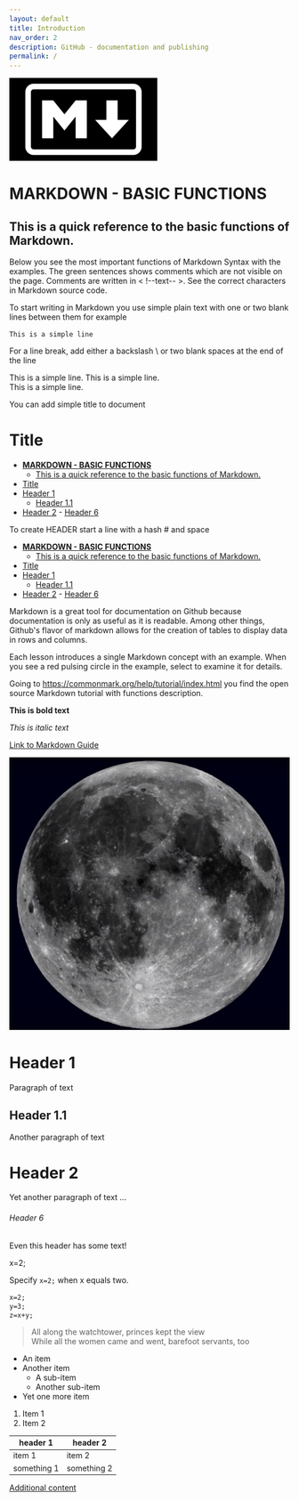 ```yaml
---
layout: default
title: Introduction
nav_order: 2
description: GitHub - documentation and publishing
permalink: /
---
```


![Alt Text for image](./images/markdown_logo.png)


# **MARKDOWN - BASIC FUNCTIONS** 

## This is a quick reference to the basic functions of Markdown. ##

Below you see the most important functions of Markdown Syntax with the examples. The green sentences shows comments which are not visible on the page. Comments are written in < !--text-- >. See the correct characters in Markdown source code.   

To start writing in Markdown you use simple plain text with one or two blank lines between them for example

<!-- Example for normal text -->

    This is a simple line  


For a line break, add either a backslash \ or two blank spaces at the end of the line 

This is a simple line. This is a simple line. \
This is a simple line. 

You can add simple title to document
<!-- Example for title -->
Title
=====


<!-- Here comes the TOC -->
- [**MARKDOWN - BASIC FUNCTIONS**](#markdown---basic-functions)
  - [This is a quick reference to the basic functions of Markdown.](#this-is-a-quick-reference-to-the-basic-functions-of-markdown)
- [Title](#title)
- [Header 1](#header-1)
  - [Header 1.1](#header-11)
- [Header 2](#header-2)
          - [Header 6](#header-6)

To create HEADER start a line with a hash # and space  
- [**MARKDOWN - BASIC FUNCTIONS**](#markdown---basic-functions)
  - [This is a quick reference to the basic functions of Markdown.](#this-is-a-quick-reference-to-the-basic-functions-of-markdown)
- [Title](#title)
- [Header 1](#header-1)
  - [Header 1.1](#header-11)
- [Header 2](#header-2)
          - [Header 6](#header-6)

<!-- Example of paragraph of text -->
Markdown is a great tool for documentation on Github because documentation is only as useful as it is readable. Among other things, Github's flavor of markdown allows for the creation of tables to display data in rows and columns.  

<!-- Example of another paragraph -->
Each lesson introduces a single Markdown concept with an example. When you see a red pulsing circle in the example, select to examine it for details.

Going to https://commonmark.org/help/tutorial/index.html you find the open source Markdown tutorial with functions description. 

<!-- Example for Bold -->
**This is bold text**

<!-- Example for Italic  -->
*This is italic text*


<!-- Example for Links -->
[Link to Markdown Guide](https://www.markdownguide.org/)

<!-- Example for Images -->
![Alt Text for image](./images/moon.jpg)


<!-- Example for Headers -->
# Header 1
Paragraph of text
## Header 1.1
Another paragraph of text
# Header 2
Yet another paragraph of text
...
###### Header 6
Even this header has some text!



<!-- Just text -->
x=2;

<!-- Example for inline code -->
Specify `x=2;` when x equals two.

<!-- A block of code -->
```
x=2;
y=3;
z=x+y;
```

<!-- Example for Quote -->
> All along the watchtower, princes kept the view  
> While all the women came and went, barefoot servants, too

<!-- Example for Bullet List -->
* An item
* Another item
    * A sub-item
    * Another sub-item
* Yet one more item

<!-- Example for Numbered List -->
1. Item 1
2. Item 2

<!-- Example for Tables -->
| header 1    | header 2    |
| ----------- | ----------- |
| item 1      | item 2      |
| something 1 | something 2 |

<!-- Example for linking to another file-->
[Additional content](Additional.md)